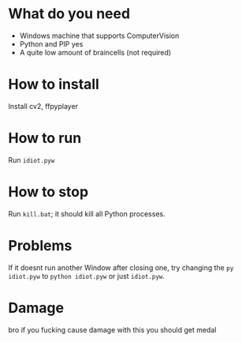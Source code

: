 # What do you need
- Windows machine that supports ComputerVision
- Python and PIP yes
- A quite low amount of braincells (not required)

# How to install
Install cv2, ffpyplayer

# How to run
Run `idiot.pyw`

# How to stop
Run `kill.bat`; it should kill all Python processes.

# Problems
If it doesnt run another Window after closing one, try changing the `py idiot.pyw` to `python idiot.pyw` or just `idiot.pyw`.

# Damage
bro if you fucking cause damage with this you should get medal

